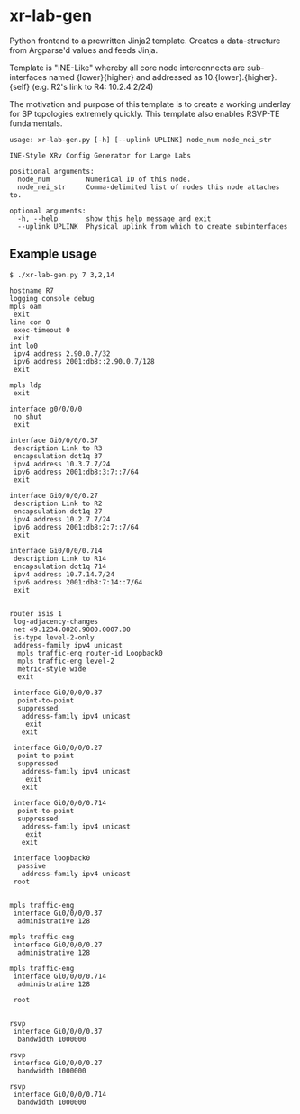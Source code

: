 # xr-lab-gen 

Python frontend to a prewritten Jinja2 template. Creates a data-structure from Argparse'd values and feeds Jinja. 

Template is "INE-Like" whereby all core node interconnects are sub-interfaces named {lower}{higher} and addressed as 10.{lower}.{higher}.{self} (e.g. R2's link to R4: 10.2.4.2/24)

The motivation and purpose of this template is to create a working underlay for SP topologies extremely quickly. This template also enables RSVP-TE fundamentals.
```
usage: xr-lab-gen.py [-h] [--uplink UPLINK] node_num node_nei_str

INE-Style XRv Config Generator for Large Labs

positional arguments:
  node_num         Numerical ID of this node.
  node_nei_str     Comma-delimited list of nodes this node attaches to.

optional arguments:
  -h, --help       show this help message and exit
  --uplink UPLINK  Physical uplink from which to create subinterfaces
```
## Example usage

```
$ ./xr-lab-gen.py 7 3,2,14

hostname R7
logging console debug
mpls oam
 exit
line con 0
 exec-timeout 0
 exit
int lo0
 ipv4 address 2.90.0.7/32
 ipv6 address 2001:db8::2.90.0.7/128
 exit

mpls ldp
 exit

interface g0/0/0/0
 no shut
 exit

interface Gi0/0/0/0.37
 description Link to R3
 encapsulation dot1q 37
 ipv4 address 10.3.7.7/24
 ipv6 address 2001:db8:3:7::7/64
 exit

interface Gi0/0/0/0.27
 description Link to R2
 encapsulation dot1q 27
 ipv4 address 10.2.7.7/24
 ipv6 address 2001:db8:2:7::7/64
 exit

interface Gi0/0/0/0.714
 description Link to R14
 encapsulation dot1q 714
 ipv4 address 10.7.14.7/24
 ipv6 address 2001:db8:7:14::7/64
 exit


router isis 1
 log-adjacency-changes
 net 49.1234.0020.9000.0007.00
 is-type level-2-only
 address-family ipv4 unicast
  mpls traffic-eng router-id Loopback0
  mpls traffic-eng level-2
  metric-style wide
  exit

 interface Gi0/0/0/0.37
  point-to-point
  suppressed
   address-family ipv4 unicast
    exit
   exit

 interface Gi0/0/0/0.27
  point-to-point
  suppressed
   address-family ipv4 unicast
    exit
   exit

 interface Gi0/0/0/0.714
  point-to-point
  suppressed
   address-family ipv4 unicast
    exit
   exit

 interface loopback0
  passive
   address-family ipv4 unicast
 root


mpls traffic-eng
 interface Gi0/0/0/0.37
  administrative 128

mpls traffic-eng
 interface Gi0/0/0/0.27
  administrative 128

mpls traffic-eng
 interface Gi0/0/0/0.714
  administrative 128

 root


rsvp
 interface Gi0/0/0/0.37
  bandwidth 1000000

rsvp
 interface Gi0/0/0/0.27
  bandwidth 1000000

rsvp
 interface Gi0/0/0/0.714
  bandwidth 1000000
```
